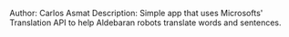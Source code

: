 Author: Carlos Asmat
Description:
Simple app that uses Microsofts' Translation API to help Aldebaran robots translate words and sentences.